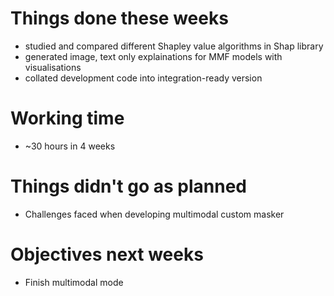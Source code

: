 # Things done these weeks

 - studied and compared different Shapley value algorithms in Shap library
 - generated image, text only explainations for MMF models with visualisations
 - collated development code into integration-ready version

# Working time

 - ~30 hours in 4 weeks

# Things didn't go as planned

 - Challenges faced when developing multimodal custom masker

# Objectives next weeks

 - Finish multimodal mode
